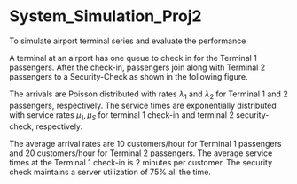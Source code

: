 # System_Simulation_Proj2
To simulate airport terminal series and evaluate the performance

A terminal at an airport has one queue to check in for the Terminal $1$ passengers. After the
check-in, passengers join along with Terminal $2$ passengers to a Security-Check
as shown in the following figure.



The arrivals are Poisson distributed with rates $\lambda_1$ and $\lambda_2$ for Terminal $1$ and $2$ passengers, respectively.
The service times are exponentially distributed with service rates $\mu_1, \mu_S$ for terminal $1$ check-in and terminal $2$ security-check, respectively.

The average arrival rates are $10$ customers/hour for Terminal $1$ passengers and $20$ customers/hour for Terminal $2$ passengers.
The average service times at the Terminal $1$ check-in is $2$ minutes per customer. The security check maintains a server utilization of $75\%$ all the time.
